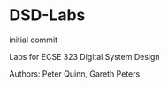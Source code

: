 # DSD-Labs
initial commit


Labs for ECSE 323 Digital System Design

Authors: Peter Quinn, Gareth Peters
